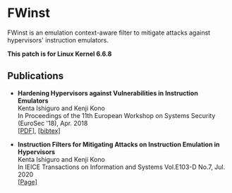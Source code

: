 # FWinst

FWinst is an emulation context-aware filter to mitigate attacks against hypervisors' instruction emulators.

**This patch is for Linux Kernel 6.6.8**

## Publications

* **Hardening Hypervisors against Vulnerabilities in Instruction Emulators**
  <br>Kenta Ishiguro and Kenji Kono
  <br>In Proceedings of the 11th European Workshop on Systems Security (EuroSec '18), Apr. 2018
  <br>[[PDF]](https://turndn.github.io/paper/eurosec2018_ishiguro.pdf), [[bibtex]](https://turndn.github.io/bibtex/ishiguro_eurosec18.txt)

* **Instruction Filters for Mitigating Attacks on Instruction Emulation in Hypervisors**
  <br>Kenta Ishiguro and Kenji Kono
  <br>In IEICE Transactions on Information and Systems Vol.E103-D No.7, Jul. 2020
  <br>[[Page]](https://search.ieice.org/bin/summary.php?id=e103-d_7_1660)

